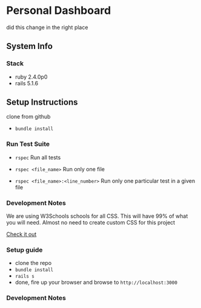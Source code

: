 # Personal Dashboard
did this change in the right place

## System Info

### Stack
- ruby 2.4.0p0
- rails 5.1.6

## Setup Instructions
clone from github

- `bundle install`

### Run Test Suite
- `rspec` Run all tests

- `rspec <file_name>` Run only one file

- `rspec <file_name>:<line_number>` Run only one particular test in a given file

### Development Notes

We are using W3Schools schools for all CSS. This will have 99% of what you will need.
Almost no need to create custom CSS for this project

[Check it out](https://www.w3schools.com/w3css/w3css_intro.asp)

### Setup guide
- clone the repo
- `bundle install`
- `rails s`
- done, fire up your browser and browse to `http://localhost:3000`
### Development Notes



<!--* System dependencies-->

<!--* Configuration-->

<!--* Database creation-->

<!--* Database initialization-->

<!--* How to run the test suite-->

<!--* Services (job queues, cache servers, search engines, etc.)-->

<!--* Deployment instructions-->

<!--* ...-->
